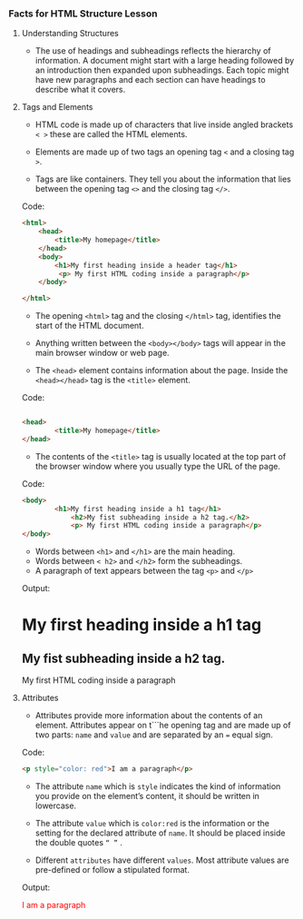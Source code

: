 ### Facts for HTML Structure Lesson

1. Understanding Structures

    - The use of headings and subheadings reflects the hierarchy of information. A document might start with a large heading followed by an introduction then expanded upon subheadings. Each topic might have new paragraphs and each section can have headings to describe what it covers.

2. Tags and Elements

    - HTML code is made up of characters that live inside angled brackets `< >` these are called the HTML elements. 
    
    - Elements are made up of two tags an opening tag `<` and a closing tag `>`. 

    - Tags are like containers. They tell you about the information that lies between the opening tag `<>` and the closing tag `</>`. 

    Code:

    ```html
    <html>
	    <head>
		    <title>My homepage</title>
	    </head>
	    <body>
		    <h1>My first heading inside a header tag</h1>
             <p> My first HTML coding inside a paragraph</p>
	    </body>

    </html>

    ```

    - The opening `<html>` tag and the closing `</html>` tag, identifies the start of the HTML document.
    
    - Anything written between the `<body></body>` tags will appear in the main browser window or web page.
    
    - The `<head>` element contains information about the page. Inside the `<head></head>` tag is the `<title>` element.

    Code:

    ```html
    
    <head>
		    <title>My homepage</title>
	</head>
    
    ```

    - The contents of the `<title>` tag is usually located at the top part of the browser window where you usually type the URL of the page.	

    Code:

    ```html
    <body>
		    <h1>My first heading inside a h1 tag</h1>
                <h2>My fist subheading inside a h2 tag.</h2>
                <p> My first HTML coding inside a paragraph</p>
	</body>
    ```

    - Words between `<h1>` and `</h1>` are the main heading.
    - Words between `< h2>` and `</h2>` form the subheadings.
    - A paragraph of text appears between the tag `<p>` and `</p>`

    Output:

    <h1>My first heading inside a h1 tag</h1>
    <h2>My fist subheading inside a h2 tag.</h2>
    <p> My first HTML coding inside a paragraph</p>
    

3. Attributes
    - Attributes provide more information about the contents of an element. Attributes appear on t```he opening tag and are made up of two parts: `name` and `value` and are separated by an  `=` equal sign.

    Code: 
    ```html
    <p style="color: red">I am a paragraph</p>
    
    ```
    - The attribute `name` which is `style` indicates the kind of information you provide on the element’s content, it should be written in lowercase.

    - The attribute `value` which is `color:red` is the information or the setting for the declared attribute of `name`. It should be placed inside the double quotes `“ ”` . 

    - Different `attributes` have different `values`.
    Most attribute values are pre-defined or follow a stipulated format.   

    Output:
    <html>

     <p style="color: red">I am a paragraph</p>

    </html>



